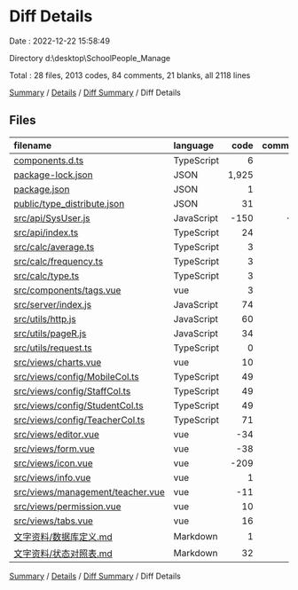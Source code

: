 # Diff Details

Date : 2022-12-22 15:58:49

Directory d:\\desktop\\SchoolPeople_Manage

Total : 28 files,  2013 codes, 84 comments, 21 blanks, all 2118 lines

[Summary](results.md) / [Details](details.md) / [Diff Summary](diff.md) / Diff Details

## Files
| filename | language | code | comment | blank | total |
| :--- | :--- | ---: | ---: | ---: | ---: |
| [components.d.ts](/components.d.ts) | TypeScript | 6 | 0 | 0 | 6 |
| [package-lock.json](/package-lock.json) | JSON | 1,925 | 0 | 0 | 1,925 |
| [package.json](/package.json) | JSON | 1 | 0 | 0 | 1 |
| [public/type_distribute.json](/public/type_distribute.json) | JSON | 31 | 0 | 0 | 31 |
| [src/api/SysUser.js](/src/api/SysUser.js) | JavaScript | -150 | -10 | -11 | -171 |
| [src/api/index.ts](/src/api/index.ts) | TypeScript | 24 | 2 | 3 | 29 |
| [src/calc/average.ts](/src/calc/average.ts) | TypeScript | 3 | 9 | 1 | 13 |
| [src/calc/frequency.ts](/src/calc/frequency.ts) | TypeScript | 3 | 9 | 1 | 13 |
| [src/calc/type.ts](/src/calc/type.ts) | TypeScript | 3 | 10 | 3 | 16 |
| [src/components/tags.vue](/src/components/tags.vue) | vue | 3 | 0 | -1 | 2 |
| [src/server/index.js](/src/server/index.js) | JavaScript | 74 | 0 | 4 | 78 |
| [src/utils/http.js](/src/utils/http.js) | JavaScript | 60 | 51 | 13 | 124 |
| [src/utils/pageR.js](/src/utils/pageR.js) | JavaScript | 34 | 11 | 7 | 52 |
| [src/utils/request.ts](/src/utils/request.ts) | TypeScript | 0 | 2 | 2 | 4 |
| [src/views/charts.vue](/src/views/charts.vue) | vue | 10 | 0 | 1 | 11 |
| [src/views/config/MobileCol.ts](/src/views/config/MobileCol.ts) | TypeScript | 49 | 0 | 0 | 49 |
| [src/views/config/StaffCol.ts](/src/views/config/StaffCol.ts) | TypeScript | 49 | 0 | 0 | 49 |
| [src/views/config/StudentCol.ts](/src/views/config/StudentCol.ts) | TypeScript | 49 | 0 | 0 | 49 |
| [src/views/config/TeacherCol.ts](/src/views/config/TeacherCol.ts) | TypeScript | 71 | 0 | 0 | 71 |
| [src/views/editor.vue](/src/views/editor.vue) | vue | -34 | 0 | -4 | -38 |
| [src/views/form.vue](/src/views/form.vue) | vue | -38 | 0 | 2 | -36 |
| [src/views/icon.vue](/src/views/icon.vue) | vue | -209 | 0 | -4 | -213 |
| [src/views/info.vue](/src/views/info.vue) | vue | 1 | 0 | 1 | 2 |
| [src/views/management/teacher.vue](/src/views/management/teacher.vue) | vue | -11 | 0 | 0 | -11 |
| [src/views/permission.vue](/src/views/permission.vue) | vue | 10 | 0 | 0 | 10 |
| [src/views/tabs.vue](/src/views/tabs.vue) | vue | 16 | 0 | 0 | 16 |
| [文字资料/数据库定义.md](/%E6%96%87%E5%AD%97%E8%B5%84%E6%96%99/%E6%95%B0%E6%8D%AE%E5%BA%93%E5%AE%9A%E4%B9%89.md) | Markdown | 1 | 0 | 0 | 1 |
| [文字资料/状态对照表.md](/%E6%96%87%E5%AD%97%E8%B5%84%E6%96%99/%E7%8A%B6%E6%80%81%E5%AF%B9%E7%85%A7%E8%A1%A8.md) | Markdown | 32 | 0 | 3 | 35 |

[Summary](results.md) / [Details](details.md) / [Diff Summary](diff.md) / Diff Details